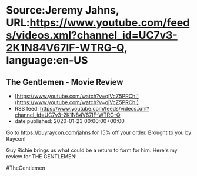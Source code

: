 # Source:Jeremy Jahns, URL:https://www.youtube.com/feeds/videos.xml?channel_id=UC7v3-2K1N84V67IF-WTRG-Q, language:en-US

## The Gentlemen - Movie Review
 - [https://www.youtube.com/watch?v=qjVcZ5PRChI](https://www.youtube.com/watch?v=qjVcZ5PRChI)
 - RSS feed: https://www.youtube.com/feeds/videos.xml?channel_id=UC7v3-2K1N84V67IF-WTRG-Q
 - date published: 2020-01-23 00:00:00+00:00

Go to https://buyraycon.com/jahns for 15% off your order. Brought to you by Raycon!

Guy Richie brings us what could be a return to form for him. Here's my review for THE GENTLEMEN!

#TheGentlemen

